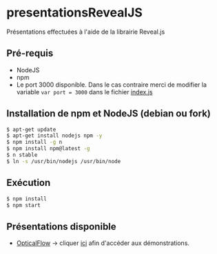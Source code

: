 # presentationsRevealJS
Présentations effectuées à l'aide de la librairie Reveal.js

## Pré-requis
* NodeJS
* npm
* Le port 3000 disponible. Dans le cas contraire merci de modifier la variable `var port = 3000` dans le fichier [index.js](https://github.com/MacBootglass/presentationsRevealJS/blob/master/index.js)

## Installation de npm et NodeJS (debian ou fork)
```bash
$ apt-get update
$ apt-get install nodejs npm -y
$ npm install -g n
$ npm install npm@latest -g
$ n stable
$ ln -s /usr/bin/nodejs /usr/bin/node
```

## Exécution
```bash
$ npm install
$ npm start
```

## Présentations disponible
* [OpticalFlow](https://github.com/MacBootglass/presentationsRevealJS/tree/master/public/presentations/opticalflow) -> cliquer [ici](https://github.com/MacBootglass/opticalflow-opencv3-examples) afin d'accéder aux démonstrations.
